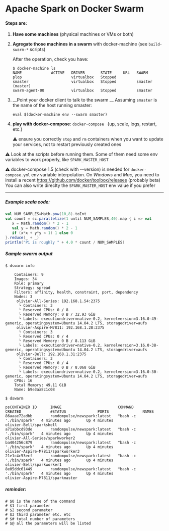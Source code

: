 # Apache Spark on Docker Swarm

#### Steps are:

  1. __Have some machines__ (physical machines or VMs or both)
     
  2. __Agregate those machines in a swarm__ with docker-machine
     (see `build-swarm-*` scripts)

     After the operation, check you have:
     ```shell
     $ docker-machine ls
     NAME             ACTIVE   DRIVER       STATE     URL   SWARM
     plop                      virtualbox   Stopped
     smaster                   virtualbox   Stopped         smaster (master)
     swarm-agent-00            virtualbox   Stopped         smaster
     ```
     
  3. __Point your docker client to talk to the swarm __
     Assuming `smaster` is the name of the host running smaster:
     ```shell
     eval $(docker-machine env --swarm smaster)
     ```
     
  4. __play with docker-compose__: `docker-compose ` {up, scale, logs, restart, etc.}

     :warning: ensure you correctly `stop` and `rm` containers when you want to update your services, not to restart previously created ones


:warning: Look at the scripts before running them. 
Some of them need some env variables to work properly, like 
`SPARK_MASTER_HOST`

:warning: docker-compose 1.5 (check with --version) is needed for `docker-compose.yml` env variable interpolation.
On _Windows_ and _Mac_, you need to install a recent https://github.com/docker/toolbox/releases (probably beta)
You can also write direclty the `SPARK_MASTER_HOST` env value if you prefer


------------

##### Example scala code:

```scala
val NUM_SAMPLES=Math.pow(10,8).toInt
val count = sc.parallelize(1 until NUM_SAMPLES,40).map { i => val
   x = Math.random() * 2 - 1
   val y = Math.random() * 2 - 1
   if (x*x + y*y < 1) 1 else 0
}.reduce(_ + _)
println("Pi is roughly " + 4.0 * count / NUM_SAMPLES)
```

##### Sample swarm output

```
$ dswarm info

    Containers: 9
    Images: 34
    Role: primary
    Strategy: spread
    Filters: affinity, health, constraint, port, dependency
    Nodes: 3
     olivier-All-Series: 192.168.1.54:2375
      └ Containers: 3
      └ Reserved CPUs: 0 / 8
      └ Reserved Memory: 0 B / 32.93 GiB
      └ Labels: executiondriver=native-0.2, kernelversion=3.16.0-49-generic, operatingsystem=Ubuntu 14.04.2 LTS, storagedriver=aufs
     olivier-Aspire-M7811: 192.168.1.28:2375 
      └ Containers: 3
      └ Reserved CPUs: 0 / 4
      └ Reserved Memory: 0 B / 8.113 GiB
      └ Labels: executiondriver=native-0.2, kernelversion=3.16.0-38-generic, operatingsystem=Ubuntu 14.04.2 LTS, storagedriver=aufs
     olivier-Bell: 192.168.1.31:2375
      └ Containers: 3
      └ Reserved CPUs: 0 / 4
      └ Reserved Memory: 0 B / 8.068 GiB
      └ Labels: executiondriver=native-0.2, kernelversion=3.16.0-30-generic, operatingsystem=Ubuntu 14.04.2 LTS, storagedriver=aufs
    CPUs: 16
    Total Memory: 49.11 GiB
    Name: b9e3aa8c1c08
```

```shell
$ dswarm 

psCONTAINER ID      IMAGE                         COMMAND                  CREATED             #STATUS              PORTS               NAMES
86aaae72adbb        randompulse/newspark:latest   "bash -c './bin/spark"   4 minutes ago       Up 4 minutes                            olivier-Bell/sparkshell
a71abbcd93de        randompulse/newspark:latest   "bash -c './bin/spark"   4 minutes ago       Up 4 minutes                            olivier-All-Series/sparkworker2
ba404256c879        randompulse/newspark:latest   "bash -c './bin/spark"   4 minutes ago       Up 4 minutes                            olivier-Aspire-M7811/sparkworker3
21e1c4c53ecf        randompulse/newspark:latest   "bash -c './bin/spark"   4 minutes ago       Up 4 minutes                            olivier-Bell/sparkworker1
8e05ddc61449        randompulse/newspark:latest   "bash -c './bin/spark"   4 minutes ago       Up 4 minutes                            olivier-Aspire-M7811/sparkmaster

```

##### reminder:

```shell
# $0 is the name of the command
# $1 first parameter
# $2 second parameter
# $3 third parameter etc. etc
# $# total number of parameters
# $@ all the parameters will be listed
```